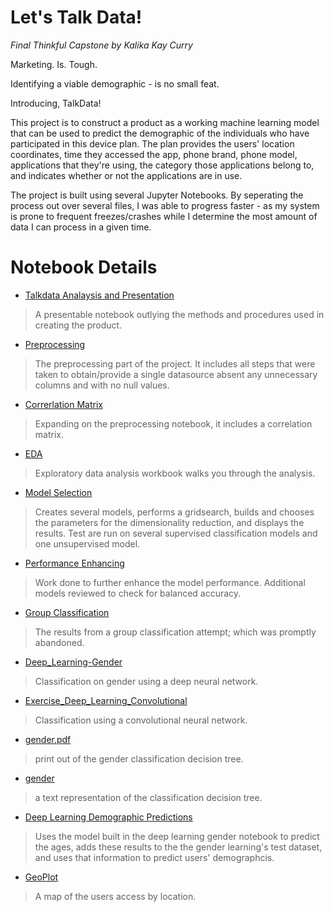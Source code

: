 # Let's Talk Data!
*Final Thinkful Capstone*
*by Kalika Kay Curry*


Marketing. Is. Tough.

Identifying a viable demographic - is no small feat.

Introducing, TalkData!

This project is to construct a product as a working machine learning model that can be used to predict the demographic of the individuals who have participated in this device plan. The plan provides the users' location coordinates, time they accessed the app, phone brand, phone model, applications that they're using, the category those applications belong to, and indicates whether or not the applications are in use.

The project is built using several Jupyter Notebooks. By seperating the process out over several files, I was able to progress faster - as my system is prone to frequent freezes/crashes while I determine the most amount of data I can process in a given time.

# Notebook Details

*  [Talkdata Analaysis and Presentation](https://github.com/KalikaKay/TalkData/blob/main/TalkData%20Analysis%20and%20Presentation.ipynb) 
> A presentable notebook outlying the methods and procedures used in creating the product.
* [Preprocessing](https://github.com/KalikaKay/TalkData/blob/main/Preprocessing.ipynb)
> The preprocessing part of the project. It includes all steps that were taken to obtain/provide a single datasource absent any unnecessary columns and with no null values.
* [Correrlation Matrix](https://github.com/KalikaKay/TalkData/blob/main/Correlation%20Matrix.ipynb) 
> Expanding on the preprocessing notebook, it includes a correlation matrix.
* [EDA](https://github.com/KalikaKay/TalkData/blob/main/EDA.ipynb)
> Exploratory data analysis workbook walks you through the analysis.
* [Model Selection](https://github.com/KalikaKay/TalkData/blob/main/Model%20Selection%20Gender.ipynb)
> Creates several models, performs a gridsearch, builds and chooses the parameters for the dimensionality reduction, and displays the results. Test are run on several supervised classification models and one unsupervised model. 
* [Performance Enhancing](https://github.com/KalikaKay/TalkData/blob/main/Performance%20Enhancing.ipynb) 
> Work done to further enhance the model performance. Additional models reviewed to check for balanced accuracy.
* [Group Classification](https://github.com/KalikaKay/TalkData/blob/main/Group%20Classification.ipynb) 
> The results from a group classification attempt; which was promptly abandoned.
* [Deep_Learning-Gender](https://github.com/KalikaKay/TalkData/blob/main/Deep_Learning_Gender.ipynb)
> Classification on gender using a deep neural network. 
* [Exercise_Deep_Learning_Convolutional](https://github.com/KalikaKay/TalkData/blob/main/Exercise_Deep_Learning_Convolutional.ipynb)
> Classification using a convolutional neural network. 
* [gender.pdf](https://github.com/KalikaKay/TalkData/blob/main/gender.pdf)
> print out of the gender classification decision tree.
* [gender](https://github.com/KalikaKay/TalkData/blob/main/gender)
> a text representation of the classification decision tree.
* [Deep Learning Demographic Predictions](https://github.com/KalikaKay/TalkData/blob/main/Deep_Learning_Demographic_Prediction.ipynb) 
> Uses the model built in the deep learning gender notebook to predict the ages, adds these results to the the gender learning's test dataset, and uses that information to predict users' demographcis.
* [GeoPlot](https://github.com/KalikaKay/TalkData/blob/main/GeoPlot.png)
> A map of the users access by location.
